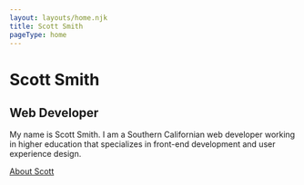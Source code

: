 ```yaml
---
layout: layouts/home.njk
title: Scott Smith
pageType: home
---
```

# Scott Smith
## Web Developer

My name is Scott Smith. I am a Southern Californian web developer working in higher education that specializes in front-end development and user experience design.

<a href="/about" class="btn">About Scott</a>